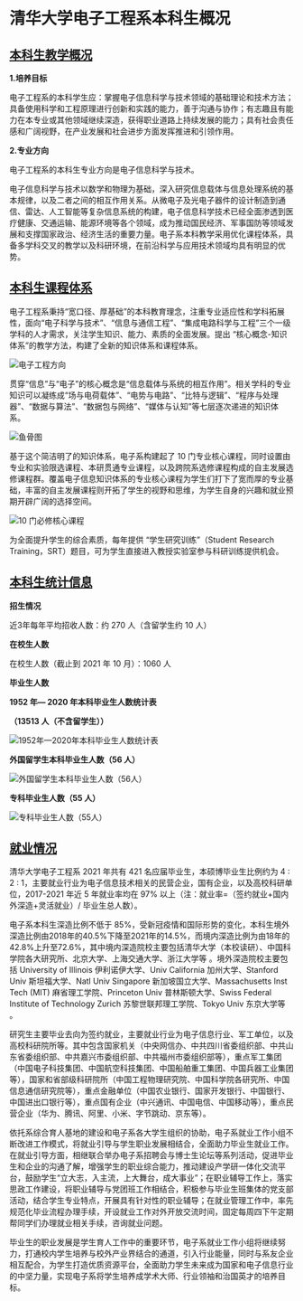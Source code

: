 # 清华大学电子工程系本科生概况

## [本科生教学概况](https://www.ee.tsinghua.edu.cn/zsjx/bks/bksjxgk.htm)

**1.培养目标**

电子工程系的本科学生应：掌握电子信息科学与技术领域的基础理论和技术方法；具备使用科学和工程原理进行创新和实践的能力，善于沟通与协作；有志趣且有能力在本专业或其他领域继续深造，获得职业道路上持续发展的能力；具有社会责任感和广阔视野，在产业发展和社会进步方面发挥推进和引领作用。

**2.专业方向**

电子工程系的本科生专业方向是电子信息科学与技术。

电子信息科学与技术以数学和物理为基础，深入研究信息载体与信息处理系统的基本规律，以及二者之间的相互作用关系。从微电子及光电子器件的设计制造到通信、雷达、人工智能等复杂信息系统的构建，电子信息科学技术已经全面渗透到医疗健康、交通运输、能源环境等各个领域，成为推动国民经济、军事国防等领域发展和支撑国家政治、经济生活的重要力量。电子系本科教学采用优化课程体系，具备多学科交叉的教学以及科研环境，在前沿科学与应用技术领域均具有明显的优势。

## [本科生课程体系](https://www.ee.tsinghua.edu.cn/zsjx/bks/bkskctx.htm)

电子工程系秉持“宽口径、厚基础”的本科教育理念，注重专业适应性和学科拓展性，面向“电子科学与技术”、“信息与通信工程”、“集成电路科学与工程”三个一级学科的人才需求，关注学生知识、能力、素质的全面发展。提出 “核心概念-知识体系”的教学方法，构建了全新的知识体系和课程体系。

![电子工程方向](https://www.ee.tsinghua.edu.cn/__local/9/61/6B/29C596D2D5DD09886BD5387988B_B73EFD04_FF7F.png)

贯穿“信息”与“电子”的核心概念是“信息载体与系统的相互作用”。相关学科的专业知识可以凝练成“场与电荷载体”、“电势与电路”、“比特与逻辑”、“程序与处理器”、“数据与算法”、“数据包与网络”、“媒体与认知”等七层逐次递进的知识体系。

![鱼骨图](https://www.ee.tsinghua.edu.cn/__local/8/45/D5/C250657FF930A2B3FC5F593B31D_58753221_5024D.png)

基于这个简洁明了的知识体系，电子系构建起了 10 门专业核心课程，同时设置由专业和实验限选课程、本研贯通专业课程，以及跨院系选修课程构成的自主发展选修课程群。覆盖电子信息知识体系的专业核心课程为学生们打下了宽而厚的专业基础，丰富的自主发展课程则开拓了学生的视野和思维，为学生自身的兴趣和就业预期开辟广阔的选择空间。

![10 门必修核心课程](https://www.ee.tsinghua.edu.cn/__local/A/E3/E7/D0D1E47C75F60A742ABEC43E5F6_96098688_A647.png)

为全面提升学生的综合素质，每年提供 “学生研究训练”（Student Research Training，SRT）题目，可为学生直接进入教授实验室参与科研训练提供机会。

## [本科生统计信息](https://www.ee.tsinghua.edu.cn/zsjx/bks/bkstjxx.htm)

**招生情况**

近3年每年平均招收人数：约 270 人（含留学生约 10 人）

**在校生人数**

在校生人数（截止到 2021 年 10 月）：1060 人

**毕业生人数**

**1952 年— 2020 年本科毕业生人数统计表**

**（13513 人（不含留学生））**

![1952年—2020年本科毕业生人数统计表](https://www.ee.tsinghua.edu.cn/__local/E/3F/60/97F57DBB4D765D442A6B9CB0161_7997B5CA_13AF6.png)

**外国留学生本科毕业生人数（56 人）**

![外国留学生本科毕业生人数（56人）](https://www.ee.tsinghua.edu.cn/__local/F/CA/51/AE4DE3D07AA0BA961366BE7BCF6_26187C12_6B24.png)

**专科毕业生人数（55 人）**

![专科毕业生人数（55人）](https://www.ee.tsinghua.edu.cn/__local/E/E3/52/D908B133746E194F2A8F2A30C8F_B8D0364B_1733.png)

## [就业情况](https://www.ee.tsinghua.edu.cn/zsjx/jyqk.htm)

清华大学电子工程系 2021 年共有 421 名应届毕业生，本硕博毕业生比例约为 4 : 2 : 1，主要就业行业为电子信息技术相关的民营企业，国有企业，以及高校科研单位，2017-2021 年近 5 年就业率均在 97% 以上（注：就业率=（签约就业+国内外深造+灵活就业）/ 毕业生总人数）。

电子系本科生深造比例不低于 85%，受新冠疫情和国际形势的变化，本科生境外深造比例由2018年的40.5%下降至2021年的14.5%，而境内深造比例为由18年的42.8%上升至72.6%，其中境内深造院校主要包括清华大学（本校读研）、中国科学院各大研究所、北京大学、上海交通大学、浙江大学等 。境外深造院校主要包括 University of Illinois 伊利诺伊大学、Univ California 加州大学、Stanford Univ 斯坦福大学、Natl Univ Singapore 新加坡国立大学、Massachusetts Inst Tech (MIT) 麻省理工学院、Princeton Univ 普林斯顿大学、Swiss Federal Institute of Technology Zurich 苏黎世联邦理工学院、Tokyo Univ 东京大学等 。

研究生主要毕业去向为签约就业，主要就业行业为电子信息行业、军工单位，以及高校科研院所等。其中包含国家机关（中央网信办、中共四川省委组织部、中共山东省委组织部、中共嘉兴市委组织部、中共福州市委组织部等），重点军工集团（中国电子科技集团、中国航空科技集团、中国船舶重工集团、中国兵器工业集团等），国家和省部级科研院所（中国工程物理研究院、中国科学院各研究所、中国信息通信研究院等），重点金融单位（中国农业银行、国家开发银行、中国银行、中国进出口银行等），重点国有企业（中兴通讯、中国电信、中国移动等），重点民营企业（华为、腾讯、阿里、小米、字节跳动、京东等）。

依托系综合育人基地的建设和电子系各大学生组织的协助，电子系就业工作小组不断改进工作模式，将就业引导与学生职业发展相结合，全面助力毕业生就业工作。在就业引导方面，相继联合举办电子系招聘会与博士生论坛等系列活动，促进毕业生和企业的沟通了解，增强学生的职业综合能力，推动建设产学研一体化交流平台，鼓励学生“立大志，入主流，上大舞台，成大事业”；在职业辅导工作上，落实思政工作建设，将职业辅导与党团班工作相结合，积极参与毕业生班集体的党支部活动，结合学生专业特点，开展具有针对性的职业辅导；在就业管理工作中，率先规范化毕业流程办理手续，开设就业工作对外开放交流时间，固定每周四下午定期帮同学们办理就业相关手续，咨询就业问题。

毕业生的职业发展是学生育人工作中的重要环节，电子系就业工作小组将继续努力，打通校内学生培养与校外产业界结合的通道，引入行业能量，同时与系友企业相互配合，为学生打造优质资源平台，全面助力学生未来成为国家和电子信息行业的中坚力量，实现电子系将学生培养成学术大师、行业领袖和治国英才的培养目标。